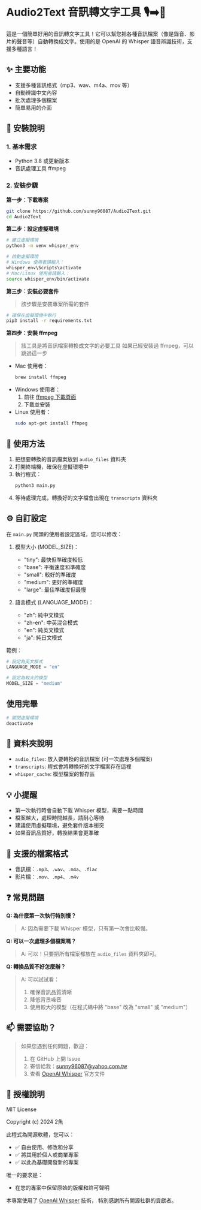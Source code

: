 # Audio2Text 音訊轉文字工具 🎙️➡️📝

這是一個簡單好用的音訊轉文字工具！它可以幫您把各種音訊檔案（像是錄音、影片的聲音等）自動轉換成文字。使用的是 OpenAI 的 Whisper 語音辨識技術，支援多種語言！

## ✨ 主要功能

- 支援多種音訊格式（mp3、wav、m4a、mov 等）
- 自動辨識中文內容
- 批次處理多個檔案
- 簡單易用的介面

## 🔧 安裝說明

### 1. 基本需求
- Python 3.8 或更新版本
- 音訊處理工具 ffmpeg

### 2. 安裝步驟

**第一步：下載專案**
```bash
git clone https://github.com/sunny96087/Audio2Text.git
cd Audio2Text
```

**第二步：設定虛擬環境**
```bash
# 建立虛擬環境
python3 -m venv whisper_env

# 啟動虛擬環境
# Windows 使用者請輸入：
whisper_env\Scripts\activate
# Mac/Linux 使用者請輸入：
source whisper_env/bin/activate
```

**第三步：安裝必要套件**
> 該步驟是安裝專案所需的套件
```bash
# 確保在虛擬環境中執行
pip3 install -r requirements.txt
```

**第四步：安裝 ffmpeg**
> 該工具是將音訊檔案轉換成文字的必要工具
> 如果已經安裝過 ffmpeg，可以跳過這一步
- Mac 使用者：
  ```bash
  brew install ffmpeg
  ```
- Windows 使用者：
  1. 前往 [ffmpeg 下載頁面](https://ffmpeg.org/download.html)
  2. 下載並安裝
- Linux 使用者：
  ```bash
  sudo apt-get install ffmpeg
  ```

## 🎯 使用方法

1. 把想要轉換的音訊檔案放到 `audio_files` 資料夾
2. 打開終端機，確保在虛擬環境中
3. 執行程式：
   ```bash
   python3 main.py
   ```
4. 等待處理完成，轉換好的文字檔會出現在 `transcripts` 資料夾

## ⚙️ 自訂設定

在 `main.py` 開頭的使用者設定區域，您可以修改：

1. 模型大小 (MODEL_SIZE)：
   - "tiny": 最快但準確度較低
   - "base": 平衡速度和準確度
   - "small": 較好的準確度
   - "medium": 更好的準確度
   - "large": 最佳準確度但最慢

2. 語言模式 (LANGUAGE_MODE)：
   - "zh": 純中文模式
   - "zh-en": 中英混合模式
   - "en": 純英文模式
   - "ja": 純日文模式

範例：
```python
# 設定為英文模式
LANGUAGE_MODE = "en"

# 設定為較大的模型
MODEL_SIZE = "medium"
```

## 使用完畢

```bash
# 關閉虛擬環境
deactivate
```

## 📁 資料夾說明

- `audio_files`: 放入要轉換的音訊檔案 (可一次處理多個檔案)
- `transcripts`: 程式會將轉換好的文字檔案存在這裡
- `whisper_cache`: 模型檔案的暫存區

## 💡 小提醒

- 第一次執行時會自動下載 Whisper 模型，需要一點時間
- 檔案越大，處理時間越長，請耐心等待
- 建議使用虛擬環境，避免套件版本衝突
- 如果音訊品質好，轉換結果會更準確

## 🎵 支援的檔案格式

- 音訊檔：`.mp3`、`.wav`、`.m4a`、`.flac`
- 影片檔：`.mov`、`.mp4`、`.m4v`

## ❓ 常見問題

**Q: 為什麼第一次執行特別慢？**
> A: 因為需要下載 Whisper 模型，只有第一次會比較慢。

**Q: 可以一次處理多個檔案嗎？**
> A: 可以！只要把所有檔案都放在 `audio_files` 資料夾即可。

**Q: 轉換品質不好怎麼辦？**
> A: 可以試試看：
>   1. 確保音訊品質清晰
>   2. 降低背景噪音
>   3. 使用較大的模型（在程式碼中將 "base" 改為 "small" 或 "medium"）

## 📫 需要協助？

> 如果您遇到任何問題，歡迎：
>   1. 在 GitHub 上開 Issue
>   2. 寄信給我：sunny96087@yahoo.com.tw
>   3. 查看 [OpenAI Whisper](https://github.com/openai/whisper) 官方文件

## 📝 授權說明

MIT License

Copyright (c) 2024 2魚

此程式為開源軟體，您可以：
- ✅ 自由使用、修改和分享
- ✅ 將其用於個人或商業專案
- ✅ 以此為基礎開發新的專案

唯一的要求是：
- 在您的專案中保留原始的版權和許可聲明

本專案使用了 [OpenAI Whisper](https://github.com/openai/whisper) 技術，
特別感謝所有開源社群的貢獻者。